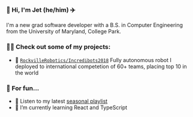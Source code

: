 ### 👋 Hi, I'm Jet (he/him) ✈️
I'm a new grad software developer with a B.S. in Computer Engineering from the University of Maryland, College Park.

### 👨‍💻 Check out some of my projects:
- 🤖 [`RockvilleRobotics/Incredibots2018`](https://github.com/rockvillerobotics/Incredibots2018) Fully autonomous robot I deployed to international competetion of 60+ teams, placing top 10 in the world

### 🤿 For fun...
- 🎵 Listen to my latest [seasonal playlist](https://open.spotify.com/playlist/7tAMTtDV9Guvt7xEL0sRUU?si=786b8421a5604d11)
- 🌱 I’m currently learning React and TypeScript


<!--
**dotcomstar/dotcomstar** is a ✨ _special_ ✨ repository because its `README.md` (this file) appears on your GitHub profile.

Here are some ideas to get you started:

- 🔭 I’m currently working on ...
- 🌱 I’m currently learning ...
- 👯 I’m looking to collaborate on ...
- 🤔 I’m looking for help with ...
- 💬 Ask me about ...
- 📫 How to reach me: ...
- 😄 Pronouns: ...
- ⚡ Fun fact: ...
-->
